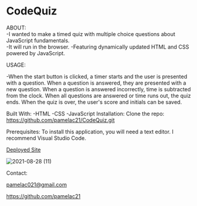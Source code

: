 # CodeQuiz

ABOUT:  
  -I wanted to make a timed quiz with multiple choice questions about JavaScript fundamentals.  
  -It will run in the browser. 
  -Featuring dynamically updated HTML and CSS powered by JavaScript.


USAGE:

  -When the start button is clicked, a timer starts and the user is presented with a question. When a question is answered, they are presented with a new question. When a question is answered incorrectly, time is subtracted from the clock. When all questions are answered or time runs out, the quiz ends. When the quiz is over, the user's score and initials can be saved.



  Built With:
  -HTML
  -CSS
  -JavaScript
Installation:
Clone the repo: https://github.com/pamelac21/CodeQuiz.git
  
Prerequisites:
To install this application, you will need a text editor. I recommend Visual Studio Code.

[Deployed Site](https://pamelac21.github.io/CodeQuiz/)

![2021-08-28 (11)](https://user-images.githubusercontent.com/87335354/131211196-9d477226-c9bb-463a-a2db-795cedd4fc02.png)

Contact: 

pamelac021@gmail.com 

https://github.com/pamelac21

